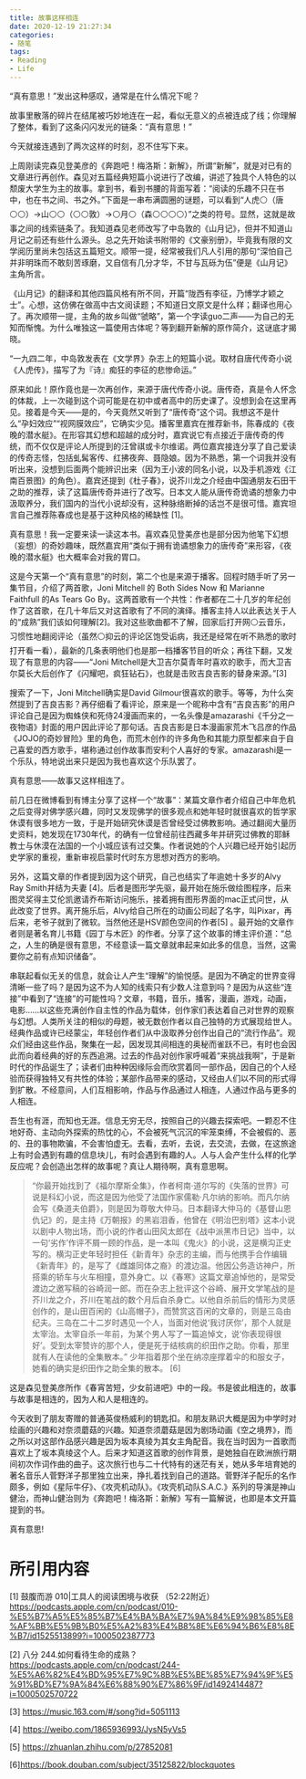 ```yaml
---
title: 故事这样相连
date: 2020-12-19 21:27:34
categories:
- 随笔
tags:
- Reading
- Life
---
```


“真有意思！”发出这种感叹，通常是在什么情况下呢？

故事里散落的碎片在结尾被巧妙地连在一起，看似无意义的点被连成了线；你理解了整体，看到了这条闪闪发光的链条：“真有意思！”

今天就接连遇到了两次这样的时刻，忍不住写下来。



上周刚读完森见登美彦的《奔跑吧！梅洛斯：新解》，所谓“新解”，就是对已有的文章进行再创作。森见对五篇经典短篇小说进行了改编，讲述了独具个人特色的以颓废大学生为主的故事。拿到书，看到书腰的背面写着：“阅读的乐趣不只在书中，也在书之间、书之外。”下面是一串布满圆圈的谜题，可以看到“人虎⚪（唐⚪⚪）→山⚪⚪（⚪⚪敦）→⚪月⚪（森⚪⚪⚪⚪）”之类的符号。显然，这就是故事之间的线索链条了。我知道森见老师改写了中岛敦的《山月记》，但并不知道山月记之前还有些什么源头。总之先开始读书附带的《文豪别册》，毕竟我有限的文学阅历里尚未包括这五篇短文。顺带一提，经常被我们凡人引用的那句“深怕自己并非明珠而不敢刻苦琢磨，又自信有几分才华，不甘与瓦砾为伍”便是《山月记》主角所言。

《山月记》的翻译和其他四篇风格有所不同，开篇“陇西有李征，乃博学才颖之士”。心想，这仿佛在做高中古文阅读题；不知道日文原文是什么样；翻译也用心了。再次顺带一提，主角的故乡叫做“虢略”，第一个字读guo二声——为自己的无知而惭愧。为什么唯独这一篇使用古体呢？等到翻开新解的原作简介，这谜底才揭晓。

“一九四二年，中岛敦发表在《文学界》杂志上的短篇小说。取材自唐代传奇小说《人虎传》，描写了为『诗』痴狂的李征的悲惨命运。”

原来如此！原作竟也是一次再创作，来源于唐代传奇小说。唐传奇，真是令人怀念的体裁，上一次碰到这个词可能是在初中或者高中的历史课了。没想到会在这里再见。接着是今天——是的，今天竟然又听到了“唐传奇”这个词。我想这不是什么“孕妇效应”“视网膜效应”，它确实少见。播客里嘉宾在推荐新书，陈春成的《夜晚的潜水艇》。在形容其幻想和超越的成分时，嘉宾说它有点接近于唐传奇的传统，而不仅仅是评论人所提到的汪曾祺或卡尔维诺。两位嘉宾接连分享了自己爱读的传奇志怪，包括虬髯客传、红拂夜奔、聂隐娘。因为不熟悉，第一个词我并没有听出来，没想到后面两个能辨识出来（因为王小波的同名小说，以及手机游戏《江南百景图》的角色）。嘉宾还提到《杜子春》，说芥川龙之介经由中国通朋友石田干之助的推荐，读了这篇唐传奇并进行了改写。日本文人能从唐传奇诡谲的想象力中汲取养分，我们国内的当代小说却没有，这种脉络断掉的话岂不是很可惜。嘉宾坦言自己推荐陈春成也是基于这种风格的稀缺性 [1]。

真有意思！我一定要来读一读这本书。喜欢森见登美彦也是部分因为他笔下幻想（妄想）的奇妙趣味，既然嘉宾用“类似于拥有诡谲想象力的唐传奇”来形容，《夜晚的潜水艇》也大概率会对我的胃口。

 

这是今天第一个“真有意思”的时刻，第二个也是来源于播客。回程时随手听了另一集节目，介绍了两首歌，Joni Mitchell 的 Both Sides Now 和 Marianne Faithfull 的As Tears Go By。这两首歌有一个共性：作者都在二十几岁的年纪创作了这首歌，在几十年后又对这首歌有了不同的演绎。播客主持人以此表达关于人的“成熟”我们该如何理解[2]。我对这些歌曲都不了解，回家后打开网⚪云音乐，习惯性地翻阅评论（虽然⚪抑云的评论区饱受诟病，我还是经常在听不熟悉的歌时打开看一看），最新的几条表明他们也是那一档播客节目的听众；再往下翻，又发现了有意思的内容——“Joni Mitchell是大卫吉尔莫青年时喜欢的歌手，而大卫吉尔莫长大后创作了《闪耀吧，疯狂钻石》，也就是击败吉良吉影的替身来源。”[3]

搜索了一下，Joni Mitchell确实是David Gilmour很喜欢的歌手。等等，为什么突然提到了吉良吉影？再仔细看了看评论，原来是一个昵称中含有“吉良吉影”的用户评论自己是因为蜘蛛侠和死侍24漫画而来的，一名头像是amazarashi《千分之一夜物语》封面的用户因此评论了那句话。吉良吉影是日本漫画家荒木飞吕彦的作品《JOJO的奇妙冒险》里的角色，而荒木创作的许多角色和其能力原型都来自于自己喜爱的西方歌手，堪称通过创作故事而安利个人喜好的专家。amazarashi是一个乐队，特地说出来只是因为我也喜欢这个乐队罢了。

真有意思——故事又这样相连了。



前几日在微博看到有博主分享了这样一个“故事”：某篇文章作者介绍自己中年危机之后变得对佛学感兴趣，同时又发现佛学的很多观点和她年轻时就很喜欢的哲学家休谟有很多地方一致，于是开始研究休谟是否曾经受过佛教影响。通过翻阅大量历史资料，她发现在1730年代，的确有一位曾经前往西藏多年并研究过佛教的耶稣教士与休漠在法国的一个小城应该有过交集。作者说她的个人兴趣已经开始引起历史学家的重视，重新审视启蒙时代时东方思想对西方的影响。

另外，这篇文章的作者提到因为这个研究，自己也结实了年逾她十多岁的Alvy Ray Smith并结为夫妻 [4]。后者是图形学先驱，最开始在施乐做绘图程序，后来图灵奖得主艾伦凯邀请乔布斯访问施乐，接着拥有图形界面的mac正式问世，从此改变了世界。离开施乐后，Alvy给自己所在的动画公司起了名字，叫Pixar，再后来，老爷子就到了微软。当然他还是HSV颜色空间的作者[5] 。最开始的文章作者则是著名育儿书籍《园丁与木匠》的作者。分享了这个故事的博主评价道：“总之，人生的确是很有意思，不经意读一篇文章就串起来如此多的信息，当然，这需要你之前有点知识储备”。

 

串联起看似无关的信息，就会让人产生“理解”的愉悦感。是因为不确定的世界变得清晰一些了吗？是因为这不为人知的线索只有少数人注意到吗？是因为从这些“连接”中看到了“连接”的可能性吗？文章，书籍，音乐，播客，漫画，游戏，动画，电影……以这些充满创作自主性的作品为载体，创作家们表达着自己对世界的观察与幻想。人类所关注的相似的母题，被无数创作者以自己独特的方式展现给世人。经典作品或许已经蒙尘，年轻创作者们从中汲取养分创作出自己的“流行作品”。观众们经由这些作品，聚集在一起，因发现其间相连的奥秘而雀跃不已，有时也会因此而向着经典的好的东西追溯。过去的作品对创作家呼喊着“来挑战我啊”，于是新时代的作品诞生了；读者们由种种因缘际会而欣赏着同一部作品，因自己的个人经验而获得独特又有共性的体验；某部作品带来的感动，又经由人们以不同的形式得到扩散。不经意间，人们互相影响，作品与作品通过人相连，人通过作品与更多的人相连。

 

吾生也有涯，而知也无涯。信息无穷无尽，按照自己的兴趣去探索吧。一颗忍不住地好奇、主动向外探索的热忱的心，不会被死气沉沉的牢笼束缚，不会被假的、恶的、丑的事物欺骗，不会害怕虚无。去看，去听，去说，去交流，去做，在这旅途上有时会遇到有趣的信息块儿，有时会遇到有趣的人。人与人会产生什么样的化学反应呢？会创造出怎样的故事呢？真让人期待啊，真有意思啊。

 

> “你最开始找到了《福尔摩斯全集》，作者柯南·道尔写的《失落的世界》可说是科幻小说，而这是因为他受了法国作家儒勒·凡尔纳的影响。而凡尔纳会写《桑道夫伯爵》，则是因为尊敬大仲马。日本翻译大仲马的《基督山恩仇记》的，是主持《万朝报》的黑岩泪香，他曾在《明治巴别塔》这本小说以剧中人物出场，而小说的作者山田风太郎在《战中派黑市日记》当中，以一句‘劣作’作评不屑一顾的作品，是一本叫《鬼火》的小说，这是横沟正史写的。横沟正史年轻时担任《新青年》杂志的主编，而与他携手合作编辑《新青年》的，是写了《雌雄同体之裔》的渡边温。他因公务造访神户，所搭乘的轿车与火车相撞，意外身亡。以《春寒》这篇文章追悼他的，是常受渡边之邀写稿的谷崎润一郎。而在杂志上批评这个谷崎、展开文学笔战的是芥川龙之介，芥川在笔战的数个月后自杀身亡。以他自杀前后的情形为灵感创作的，是山田百闲的《山高帽子》，而赞赏这百闲的文章的，则是三岛由纪夫。三岛在二十二岁时遇见一个人，当面对他说‘我讨厌你’，那个人就是太宰治。太宰自杀一年前，为某个男人写了一篇追悼文，说‘你表现得很好’。受到太宰赞许的那个人，便是死于结核病的织田作之助。你看，那里就有人在读他的全集散本。” 少年指着那个坐在纳凉座撑着伞的和服女子，她看的确实是织田作之助全集的散本。 [6]

 

这是森见登美彦所作《春宵苦短，少女前进吧》中的一段。书是彼此相连的，故事与故事是相连的，因为人和人是相连的。

 

今天收到了朋友寄赠的普通英俊杨威利的钥匙扣。和朋友熟识大概是因为中学时对绘画的兴趣和对奈须蘑菇的兴趣。知道奈须蘑菇是因为剧场动画《空之境界》，而之所以对这部作品感兴趣是因为坂本真绫为其女主角配音。我在当时因为一首歌而喜欢上了坂本真绫这个人。后来才知道这首歌的创作背景，是她独自在欧洲旅行期间初次作词作曲的曲子。这次旅行也与二十代特有的迷茫有关，她从多年培育她的著名音乐人菅野洋子那里独立出来，挣扎着找到自己的道路。菅野洋子配乐的名作颇多，例如《星际牛仔》、《攻壳机动队》。《攻壳机动队S.A.C.》系列的导演是神山健治，而神山健治则为《奔跑吧！梅洛斯：新解》写有一篇解说，也即是本文开篇提到的书。

 

真有意思!

# 所引用内容

[1] 鼓腹而游 010|工具人的阅读困境与收获 （52:22附近）https://podcasts.apple.com/cn/podcast/010-%E5%B7%A5%E5%85%B7%E4%BA%BA%E7%9A%84%E9%98%85%E8%AF%BB%E5%9B%B0%E5%A2%83%E4%B8%8E%E6%94%B6%E8%8E%B7/id1525513899?i=1000502387773

[2] 八分 244.如何看待生命的成熟？https://podcasts.apple.com/cn/podcast/244-%E5%A6%82%E4%BD%95%E7%9C%8B%E5%BE%85%E7%94%9F%E5%91%BD%E7%9A%84%E6%88%90%E7%86%9F/id1492414487?i=1000502570722

[3] https://music.163.com/#/song?id=5051113

[4] https://weibo.com/1865936993/JysN5yVs5

[5] https://zhuanlan.zhihu.com/p/27852081

[6]https://book.douban.com/subject/35125822/blockquotes

 

 

 

 

 